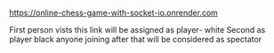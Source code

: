https://online-chess-game-with-socket-io.onrender.com


First person vists this link will be assigned as player- white 
Second as player black 
anyone joining after that will be considered as spectator 
